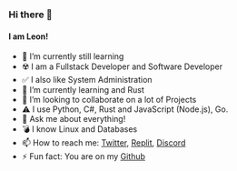 ### Hi there 👋
#### I am Leon!
- 🔭 I’m currently still learning
- ☢️ I am a Fullstack Developer and Software Developer
- ✅ I also like System Administration
- 🌱 I’m currently learning and Rust
- 👯 I’m looking to collaborate on a lot of Projects
- ⚠️ I use Python, C#, Rust and JavaScript (Node.js), Go.
- 💬 Ask me about everything!
- 💣 I know Linux and Databases
- 📫 How to reach me:
[Twitter](https://twitter.com/Leon130109),
[Replit](https://replit.com/@Leonstudios),
[Discord](https://discord.com/users/967709849259499564)
- ⚡ Fun fact: You are on my 
[Github](https://github.com/Leon0b1101) <br>
